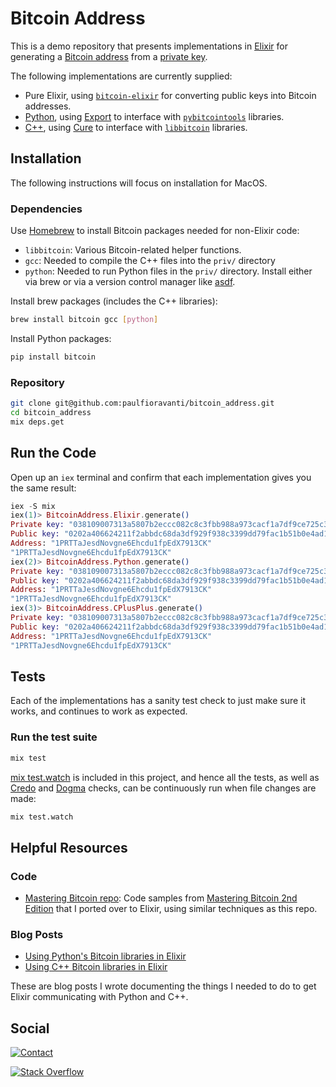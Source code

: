 # Bitcoin Address

This is a demo repository that presents implementations in [Elixir][] for
generating a [Bitcoin address][] from a [private key][].

The following implementations are currently supplied:

- Pure Elixir, using [`bitcoin-elixir`][] for converting public keys into
  Bitcoin addresses.
- [Python][], using [Export][] to interface with [`pybitcointools`][] libraries.
- [C++][], using [Cure][] to interface with [`libbitcoin`][] libraries.

## Installation

The following instructions will focus on installation for MacOS.

### Dependencies

Use [Homebrew][] to install Bitcoin packages needed for non-Elixir code:

- `libbitcoin`: Various Bitcoin-related helper functions.
- `gcc`: Needed to compile the C++ files into the `priv/` directory
- `python`: Needed to run Python files in the `priv/` directory.
  Install either via brew or via a version control manager like [asdf][].

Install brew packages (includes the C++ libraries):

```sh
brew install bitcoin gcc [python]
```

Install Python packages:

```sh
pip install bitcoin
```

### Repository

```sh
git clone git@github.com:paulfioravanti/bitcoin_address.git
cd bitcoin_address
mix deps.get
```

## Run the Code

Open up an `iex` terminal and confirm that each implementation gives you the
same result:

```elixir
iex -S mix
iex(1)> BitcoinAddress.Elixir.generate()
Private key: "038109007313a5807b2eccc082c8c3fbb988a973cacf1a7df9ce725c31b14776"
Public key: "0202a406624211f2abbdc68da3df929f938c3399dd79fac1b51b0e4ad1d26a47aa"
Address: "1PRTTaJesdNovgne6Ehcdu1fpEdX7913CK"
"1PRTTaJesdNovgne6Ehcdu1fpEdX7913CK"
iex(2)> BitcoinAddress.Python.generate()
Private key: "038109007313a5807b2eccc082c8c3fbb988a973cacf1a7df9ce725c31b14776"
Public key: "0202a406624211f2abbdc68da3df929f938c3399dd79fac1b51b0e4ad1d26a47aa"
Address: "1PRTTaJesdNovgne6Ehcdu1fpEdX7913CK"
"1PRTTaJesdNovgne6Ehcdu1fpEdX7913CK"
iex(3)> BitcoinAddress.CPlusPlus.generate()
Private key: "038109007313a5807b2eccc082c8c3fbb988a973cacf1a7df9ce725c31b14776"
Public key: "0202a406624211f2abbdc68da3df929f938c3399dd79fac1b51b0e4ad1d26a47aa"
Address: "1PRTTaJesdNovgne6Ehcdu1fpEdX7913CK"
"1PRTTaJesdNovgne6Ehcdu1fpEdX7913CK"
```

## Tests

Each of the implementations has a sanity test check to just make sure it works,
and continues to work as expected.

### Run the test suite

```sh
mix test
```

[mix test.watch][] is included in this project, and hence all the tests,
as well as [Credo][] and [Dogma][] checks, can be continuously run when file
changes are made:

```sh
mix test.watch
```

## Helpful Resources

### Code

- [Mastering Bitcoin repo][]: Code samples from
  [Mastering Bitcoin 2nd Edition][] that I ported over to Elixir, using similar
  techniques as this repo.

### Blog Posts

- [Using Python's Bitcoin libraries in Elixir][]
- [Using C++ Bitcoin libraries in Elixir][]

These are blog posts I wrote documenting the things I needed to do to get
Elixir communicating with Python and C++.

## Social

[![Contact][twitter-badge]][twitter-url]

[![Stack Overflow][stackoverflow-badge]][stackoverflow-url]

[asdf]: https://github.com/asdf-vm/asdf
[Bitcoin address]: https://en.bitcoin.it/wiki/Address
[`bitcoin-elixir`]: https://github.com/comboy/bitcoin-elixir
[C++]: http://www.cplusplus.com/
[Credo]: https://github.com/rrrene/credo
[Cure]: https://github.com/luc-tielen/Cure
[Dogma]: https://github.com/lpil/dogma
[Elixir]: https://github.com/elixir-lang/elixir
[Export]: https://github.com/fazibear/export
[Homebrew]: https://github.com/Homebrew/brew
[`libbitcoin`]: https://github.com/libbitcoin/libbitcoin
[Mastering Bitcoin 2nd Edition]: https://www.amazon.com/Mastering-Bitcoin-Programming-Open-Blockchain/dp/1491954388
[Mastering Bitcoin repo]: https://github.com/paulfioravanti/mastering_bitcoin
[mix test.watch]: https://github.com/lpil/mix-test.watch
[private key]: https://en.bitcoin.it/wiki/Private_key
[`pybitcointools`]: https://github.com/vbuterin/pybitcointools
[Python]: https://www.python.org/
[stackoverflow-badge]: http://stackoverflow.com/users/flair/567863.png
[stackoverflow-url]: http://stackoverflow.com/users/567863/paul-fioravanti
[twitter-badge]: https://img.shields.io/badge/contact-%40paulfioravanti-blue.svg
[twitter-url]: https://twitter.com/paulfioravanti
[Using C++ Bitcoin libraries in Elixir]: https://paulfioravanti.com/blog/2017/12/13/using-c-plus-plus-bitcoin-libraries-in-elixir/
[Using Python's Bitcoin libraries in Elixir]: https://paulfioravanti.com/blog/2017/12/04/using-pythons-bitcoin-libraries-in-elixir/
